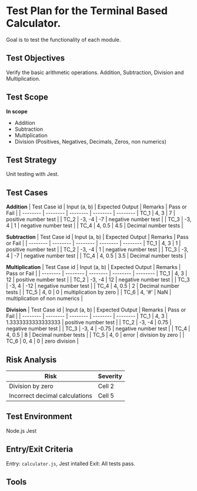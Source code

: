 # Test Plan for the Terminal Based Calculator.
Goal is to test the functionality of each module.

## Test Objectives
Verify the basic arithmetic operations. Addition, Subtraction, Division and Multiplication.

## Test Scope
**In scope**
- Addition
- Subtraction
- Multiplication
- Division
(Positives, Negatives, Decimals, Zeros, non numerics)

## Test Strategy
Unit testing with Jest.

## Test Cases
**Addition**
| Test Case id | Input (a, b) | Expected Output | Remarks | Pass or Fail |
| -------- | -------- | -------- | -------- | --------
| TC_1   | 4, 3   | 7   | positive number test   | 
| TC_2   | -3, -4   | -7   | negative number test   |
| TC_3   | -3, 4   | 1   | negative number test   |
| TC_4   |  4, 0.5  | 4.5   | Decimal number tests     |


**Subtraction**
| Test Case id | Input (a, b) | Expected Output | Remarks | Pass or Fail |
| -------- | -------- | -------- | -------- | --------
| TC_1   | 4, 3   | 1   | positive number test   | 
| TC_2   | -3, -4   | 1   | negative number test   |
| TC_3   | -3, 4   | -7   | negative number test   |
| TC_4   |  4, 0.5  | 3.5   | Decimal number tests     |


**Multiplication**
| Test Case id | Input (a, b) | Expected Output | Remarks | Pass or Fail |
| -------- | -------- | -------- | -------- | --------
| TC_1   | 4, 3   | 12   | positive number test   | 
| TC_2   | -3, -4   | 12   | negative number test   |
| TC_3   | -3, 4   | -12   | negative number test   |
| TC_4   |  4, 0.5  | 2   | Decimal number tests     |
| TC_5   |  4, 0  | 0   | multiplication by zero     |
| TC_6   |  4, '#'  | NaN   | multiplication of non numerics   |

**Division**
| Test Case id | Input (a, b) | Expected Output | Remarks | Pass or Fail |
| -------- | -------- | -------- | -------- | --------
| TC_1   | 4, 3   | 1.3333333333333333   | positive number test   | 
| TC_2   | -3, -4   | 0.75   | negative number test   |
| TC_3   | -3, 4   | -0.75   | negative number test   |
| TC_4   |  4, 0.5  | 8   | Decimal number tests     |
| TC_5   |  4, 0  | error   | division by zero     |
| TC_6   |  0, 4  | 0   | zero division    |

## Risk Analysis
| Risk | Severity 
| -------- | -------- 
| Division by zero   | Cell 2   
| Incorrect decimal calculations   | Cell 5 

## Test Environment
Node.js
Jest

## Entry/Exit Criteria
Entry: `calculator.js`, Jest intalled
Exit: All tests pass.

## Tools
